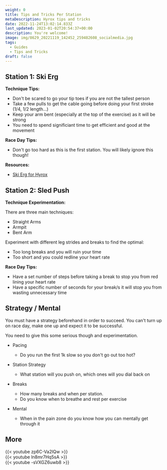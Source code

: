 ```yaml
---
weight: 0
title: Tips and Tricks Per Station
metaDescription: Hyrox tips and tricks
date: 2022-11-24T13:02:14.833Z
last_updated: 2023-01-02T20:54:37+00:00
description: You're welcome!
image: img/8629_20221119_142452_259482608_socialmedia.jpg
tags:
  - Guides
  - Tips and Tricks
draft: false
---
```

## Station 1: Ski Erg

**Technique Tips:**

* Don't be scared to go your tip toes if you are not the tallest person
* Take a few pulls to get the cable going before doing your first stroke (1/4, 1/2 length...)
* Keep your arm bent (especially at the top of the exercise) as it will be strong
* You need to spend significiant time to get efficient and good at the movement

**Race Day Tips:**

* Don't go too hard as this is the first station. You will likely ignore this though!

**Resources:**

* [Ski Erg for Hyrox](https://reinforcedrunning.com/skierg-for-hyrox/)

## Station 2: Sled Push

**Technique Experimentation:**

There are three main techniques:
* Straight Arms
* Armpit 
* Bent Arm

Experiment with different leg strides and breaks to find the optimal:

  * Too long breaks and you will ruin your time
  * Too short and you could redline your heart rate

**Race Day Tips:**

* Have a set number of steps before taking a break to stop you from red lining your heart rate
* Have a specific number of seconds for your break/s it will stop you from wasting unnecessary time


## Strategy / Mental 

You must have a strategy beforehand in order to succeed. You can't turn up on race day, make one up and expect it to be successful.

You need to give this some serious though and experimentation.



* Pacing

  * Do you run the first 1k slow so you don't go out too hot?
* Station Strategy

  * What station will you push on, which ones will you dial back on 
* Breaks

  * How many breaks and when per station.
  * Do you know when to breathe and rest per exercise
* Mental 

  * When in the pain zone do you know how you can mentally get through it

## More

<div class="img-m">{{< youtube zp6C-Va2lQw >}}</div>

<div class="img-m">{{< youtube ln8mr7Hq5sA >}}</div>

<div class="img-m">{{< youtube -sVXGZ6uwb8 >}}</div>